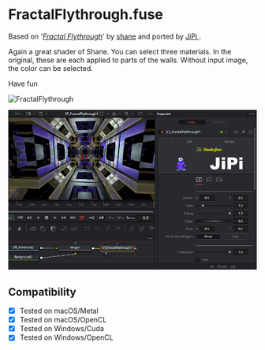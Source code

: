 FractalFlythrough.fuse
===========

Based on '_[Fractal Flythrough](https://www.shadertoy.com/view/wsKXDV)_' by [shane](https://www.shadertoy.com/user/shane) and ported by [JiPi ](../../Site/Profiles/JiPi.md).

Again a great shader of Shane. You can select three materials. In the original, these are each applied to parts of the walls. Without input image, the color can be selected.

Have fun

![FractalFlythrough](https://user-images.githubusercontent.com/78935215/132952674-a03a41f7-5c7d-4baa-bb44-99208289dc43.gif)


[![Fractal Flythrough](FractalFlythrough.png)](FractalFlythrough.fuse)



## Compatibility
- [x] Tested on macOS/Metal
- [x] Tested on macOS/OpenCL
- [x] Tested on Windows/Cuda
- [x] Tested on Windows/OpenCL
